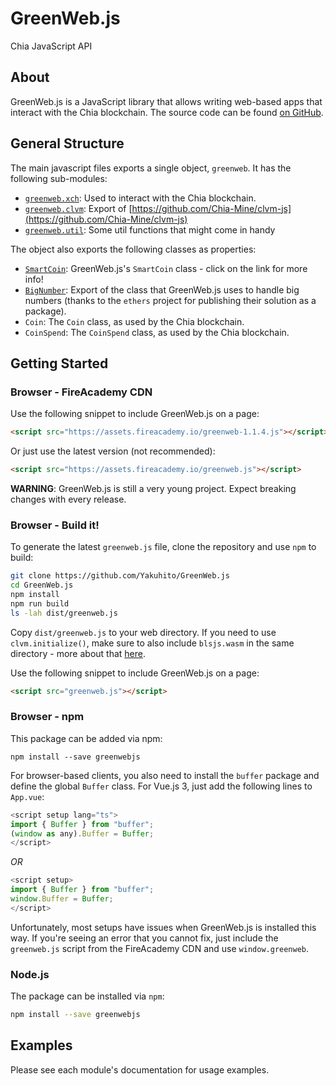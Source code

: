 # GreenWeb.js
Chia JavaScript API

## About

GreenWeb.js is a JavaScript library that allows writing web-based apps that interact with the Chia blockchain. The source code can be found [on GitHub](https://github.com/Yakuhito/GreenWeb.js).

## General Structure

The main javascript files exports a single object, `greenweb`. It has the following sub-modules:

 - [`greenweb.xch`](xch/index.md): Used to interact with the Chia blockchain.
 - [`greenweb.clvm`](clvm/index.md): Export of [https://github.com/Chia-Mine/clvm-js](https://github.com/Chia-Mine/clvm-js)
 - [`greenweb.util`](util/index.md): Some util functions that might come in handy

The object also exports the following classes as properties:

 - [`SmartCoin`](smart-coin.md): GreenWeb.js's `SmartCoin` class - click on the link for more info!
 - [`BigNumber`](https://docs.ethers.io/v5/api/utils/bignumber/): Export of the class that GreenWeb.js uses to handle big numbers (thanks to the `ethers` project for publishing their solution as a package).
 - `Coin`: The `Coin` class, as used by the Chia blockchain.
 - `CoinSpend`: The `CoinSpend` class, as used by the Chia blockchain.

## Getting Started

### Browser - FireAcademy CDN

Use the following snippet to include GreenWeb.js on a page:

```html
<script src="https://assets.fireacademy.io/greenweb-1.1.4.js"></script>
```

Or just use the latest version (not recommended):

```html
<script src="https://assets.fireacademy.io/greenweb.js"></script>
```

**WARNING**: GreenWeb.js is still a very young project. Expect breaking changes with every release.

### Browser - Build it!
To generate the latest `greenweb.js` file, clone the repository and use `npm` to build:

```sh
git clone https://github.com/Yakuhito/GreenWeb.js
cd GreenWeb.js
npm install
npm run build
ls -lah dist/greenweb.js
```

Copy `dist/greenweb.js` to your web directory.
If you need to use `clvm.initialize()`, make sure to also include `blsjs.wasm` in the same directory - more about that [here](https://github.com/Chia-Mine/clvm-js#use-in-browser).

Use the following snippet to include GreenWeb.js on a page:

```html
<script src="greenweb.js"></script>
```

### Browser - npm

This package can be added via npm:

```
npm install --save greenwebjs
```

For browser-based clients, you also need to install the `buffer` package and define the global `Buffer` class. For Vue.js 3, just add the following lines to `App.vue`:

```js
<script setup lang="ts">
import { Buffer } from "buffer";
(window as any).Buffer = Buffer;
</script>
```
*OR*
```js
<script setup>
import { Buffer } from "buffer";
window.Buffer = Buffer;
</script>
```

Unfortunately, most setups have issues when GreenWeb.js is installed this way. If you're seeing an error that you cannot fix, just include the `greenweb.js` script from the FireAcademy CDN and use `window.greenweb`.

### Node.js

The package can be installed via `npm`:
```sh
npm install --save greenwebjs
```


## Examples

Please see each module's documentation for usage examples.